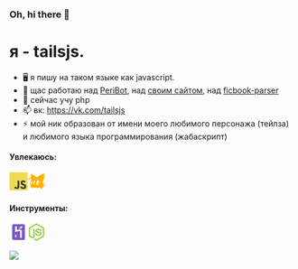 ### Oh, hi there 👋

# я - tailsjs.


- 🖥 я пишу на таком языке как javascript.
- 🔭 щас работаю над [PeriBot](https://vk.com/peribot), над [своим сайтом](http://tailsjs.ml/), над [ficbook-parser](https://github.com/tailsjs/ficbook-parser)
- 🌱 сейчас учу php
- 📫 вк: https://vk.com/tailsjs
- ⚡  мой ник образован от имени моего любимого персонажа (тейлза) и любимого языка программирования (жабаскрипт)

#### Увлекаюсь:
<a href="https://learn.javascript.ru/"><img height="32" src="https://github.com/tailsjs/tailsjs/raw/master/icons/JavaScript.png"></a><a href="https://ru.wikipedia.org/wiki/%D0%9C%D0%B0%D0%B9%D0%BB%D0%B7_%C2%AB%D0%A2%D0%B5%D0%B9%D0%BB%D0%B7%C2%BB_%D0%9F%D1%80%D0%B0%D1%83%D1%8D%D1%80"><img height="32" src="https://github.com/tailsjs/tailsjs/raw/master/icons/tails.png"></a>

#### Инструменты:
<a href="https://heroku.com"><img height="32" src="https://github.com/tailsjs/tailsjs/raw/master/icons/Heroku.png"></a><a href="https://nodejs.org"><img height="32" src="https://github.com/tailsjs/tailsjs/raw/master/icons/nodejs.png"></a>

<a href="https://vk.com/tailsjsundefined">![](https://github-readme-stats-red-sigma.vercel.app/api?username=tailsjs)</a>
